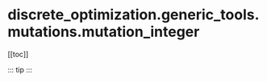 # discrete_optimization.generic_tools.mutations.mutation_integer

[[toc]]

::: tip
<skdecide-summary></skdecide-summary>
:::

